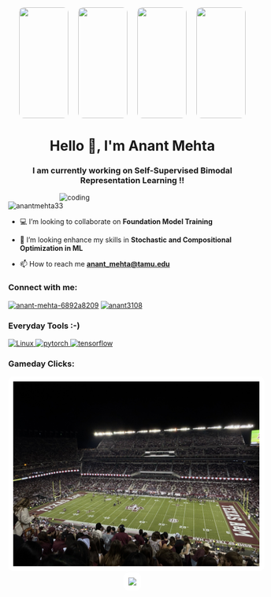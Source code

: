 <div align="center" style="display: flex; flex-wrap: wrap; justify-content: center; gap: 20px;">
  <img src="https://cdn8.openculture.com/2018/12/17222146/segawa-ukiyoe-gif-great-wave.gif" width="100" height="225" style="border-radius: 10px;" />
  <img src="https://cdn8.openculture.com/2018/12/17214538/animated-ukiyoe-gif-2.gif" width="100" height="225" style="border-radius: 10px;" />
  <img src="https://cdn8.openculture.com/2018/12/17221710/5c189086edec4913458546.gif" width="100" height="225" style="border-radius: 10px;" />
  <img src="https://cdn8.openculture.com/2018/12/17214111/animated-ukiyoe-gif-1.gif" width="100" height="225" style="border-radius: 10px;" />
</div>

<h1 align="center">Hello 👋, I'm Anant Mehta</h1>
<h3 align="center">I am currently working on Self-Supervised Bimodal Representation Learning !!</h3>
<img align = "right" alt="coding" width="400" src="https://media.tenor.com/Ug6cbVA1ZsMAAAAC/developer.gif">
<p align="left"> <img src="https://komarev.com/ghpvc/?username=anantmehta33&label=Profile%20views&color=0e75b6&style=flat" alt="anantmehta33" /> </p>

- 💻 I’m looking to collaborate on **Foundation Model Training**

- 🤝 I’m looking enhance my skills in **Stochastic and Compositional Optimization in ML**

- 📫 How to reach me **anant_mehta@tamu.edu**

<h3 align="left">Connect with me:</h3>
<p align="left">
<a href="https://linkedin.com/in/anant-mehta-6892a8209" target="blank"><img align="center" src="https://raw.githubusercontent.com/rahuldkjain/github-profile-readme-generator/master/src/images/icons/Social/linked-in-alt.svg" alt="anant-mehta-6892a8209" height="30" width="40" /></a>
<a href="https://www.leetcode.com/anant3108" target="blank"><img align="center" src="https://raw.githubusercontent.com/rahuldkjain/github-profile-readme-generator/master/src/images/icons/Social/leet-code.svg" alt="anant3108" height="30" width="40" /></a>
</p>

<h3 align="left">Everyday Tools :-)</h3>
<p align="left"> <a href="https://pytorch.org/" target="_blank" rel="noreferrer"> <img src="https://www.vectorlogo.zone/logos/linux/linux-ar21.svg" alt="Linux" width="70" height="40"/> </a> <a href="https://pytorch.org/" target="_blank" rel="noreferrer"> <img src="https://www.vectorlogo.zone/logos/pytorch/pytorch-icon.svg" alt="pytorch" width="40" height="40"/> </a><a href="https://www.tensorflow.org" target="_blank" rel="noreferrer"> <img src="https://www.vectorlogo.zone/logos/tensorflow/tensorflow-icon.svg" alt="tensorflow" width="40" height="40"/> </a> </p>
<h3 align="left">Gameday Clicks:</h3>
<div align="center">
  <img src="Images/img2.jpg" width="500" style="margin-right: 20px; background-color: white; padding: 10px; border-radius: 10px;" />
  <img src="Images/img3.jpg" width="500" style="background-color: white; padding: 10px; border-radius: 10px;" />
</div>



